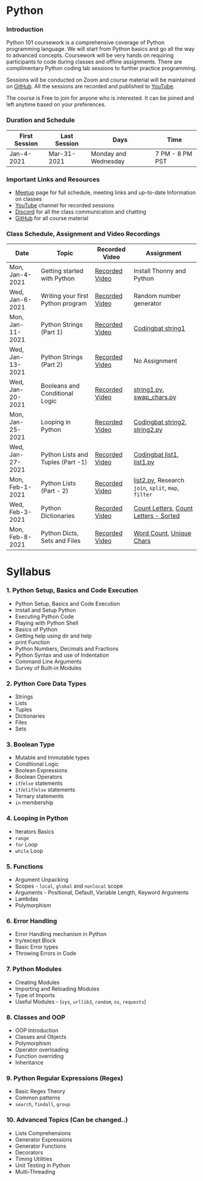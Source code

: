 # Python

### Introduction

Python 101 coursework is a comprehensive coverage of Python programming language. We will start from Python basics and go all the way to advanced concepts. Coursework will be very hands on requiring participants to code during classes and offline assignments. There are complimentary Python coding lab sessions to further practice programming.

Sessions will be conducted on Zoom and course material will be maintained on [GitHub](https://github.com/letsbrewcode/python). All the sessions are recorded and published to [YouTube](https://www.youtube.com/channel/UCqEV2GnQHvwuvdYVf7iL1Nw).

The course is Free to join for anyone who is interested. It can be joined and left anytime based on your preferences.

### Duration and Schedule
| First Session | Last Session | Days | Time |
| ------ | ------ | ------ | ------ | 
| Jan-4-2021 | Mar-31-2021 | Monday and Wednesday | 7 PM - 8 PM PST |

### Important Links and Resources
  - [Meetup](https://www.meetup.com/letsbrewcode/) page for full schedule, meeting links and up-to-date Information on classes
  - [YouTube](https://www.youtube.com/channel/UCqEV2GnQHvwuvdYVf7iL1Nw) channel for recorded sessions
  - [Discord](https://discord.gg/AmvSsdWqnu) for all the class communication and chatting
  - [GitHub](https://github.com/letsbrewcode/python) for all course material

### Class Schedule, Assignment and Video Recordings
| Date | Topic | Recorded Video | Assignment |
| ------ | ------ | ------ | ------ | 
| Mon, Jan-4-2021 | Getting started with Python | [Recorded Video](https://youtu.be/C9_ME3i1WtY) | Install Thonny and Python |
| Wed, Jan-6-2021 | Writing your first Python program | [Recorded Video](https://youtu.be/1NTbAYtGnAA) | Random number generator |
| Mon, Jan-11-2021 | Python Strings (Part 1) | [Recorded Video](https://youtu.be/OZoUsCL4SBs) | [Codingbat string1](https://codingbat.com/java/String-1) |
| Wed, Jan-13-2021 | Python Strings (Part 2) |  [Recorded Video](https://youtu.be/hQ00N1U3xZ0) | No Assignment |
| Wed, Jan-20-2021 | Booleans and Conditional Logic | [Recorded Video](https://youtu.be/oMe8ivlZluU) | [string1.py](https://github.com/letsbrewcode/python/blob/master/strings/string1.py), [swap_chars.py](https://github.com/letsbrewcode/python/blob/master/strings/swap_chars.py) |
| Mon, Jan-25-2021 | Looping in Python | [Recorded Video](https://youtu.be/TIlB5np29jw) | [Codingbat string2](https://codingbat.com/java/String-2), [string2.py](https://github.com/letsbrewcode/python/blob/master/strings/string2.py) |
|Wed, Jan-27-2021|Python Lists and Tuples (Part -1)|[Recorded Video](https://youtu.be/yO7K1fKEjdA)|[Codingbat list1](https://codingbat.com/python/List-1), [list1.py](https://github.com/letsbrewcode/python/blob/master/lists/list1.py)|
| Mon, Feb-1-2021 | Python Lists (Part - 2) | [Recorded Video](https://youtu.be/PtezijhM90E) | [list2.py](https://github.com/letsbrewcode/python/blob/master/lists/list2.py), Research `join`, `split`, `map`, `filter` |
| Wed, Feb-3-2021 | Python Dictionaries | [Recorded Video](https://youtu.be/xiT_zWe993k) | [Count Letters](https://github.com/letsbrewcode/python/blob/master/dictionaries/count_letters.py), [Count Letters - Sorted](https://github.com/letsbrewcode/python/blob/master/dictionaries/count_letters_sorted.py) |
| Mon, Feb-8-2021 | Python Dicts, Sets and Files | [Recorded Video](https://youtu.be/dX4ZtBY8RY8) | [Word Count](https://github.com/letsbrewcode/python/blob/master/dictionaries/word_count.py), [Unique Chars](https://github.com/letsbrewcode/python/blob/master/sets/unique_chars.py) |

# Syllabus
### 1. Python Setup, Basics and Code Execution
 - Python Setup, Basics and Code Execution
 - Install and Setup Python
 - Executing Python Code
 - Playing with Python Shell
 - Basics of Python
 - Getting help using dir and help
 - print Function
 - Python Numbers, Decimals and Fractions
 - Python Syntax and use of Indentation
 - Command Line Arguments
 - Survey of Built-in Modules
### 2. Python Core Data Types
 - Strings
 - Lists
 - Tuples
 - Dictionaries
 - Files
 - Sets
### 3. Boolean Type
 - Mutable and Immutable types
 - Conditional Logic
 - Boolean Expressions
 - Boolean Operators
 - `if`/`else` statements
 - `if`/`elif`/`else` statements
 - Ternary statements
 - `in` membership
### 4. Looping in Python
 - Iterators Basics
 - `range`
 - `for` Loop
 - `while` Loop
### 5. Functions
 - Argument Unpacking
 - Scopes - `local`, `global` and `nonlocal` scope
 - Arguments - Positional, Default, Variable Length, Keyword Arguments
 - Lambdas
 - Polymorphism
### 6. Error Handling
 - Error Handling mechanism in Python
 - try/except Block
 - Basic Error types
 - Throwing Errors in Code
### 7. Python Modules
 - Creating Modules
 - Importing and Reloading Modules
 - Type of Imports
 - Useful Modules - (`sys`, `urllib3`, `random`, `os`, `requests`)
### 8. Classes and OOP
 - OOP Introduction
 - Classes and Objects
 - Polymorphism
 - Operator overloading
 - Function overriding
 - Inheritance
### 9. Python Regular Expressions (Regex)
 - Basic Regex Theory
 - Common patterns
 - `search`, `findall`, `group`
### 10. Advanced Topics (Can be changed..)
 - Lists Comprehensions
 - Generator Expressions
 - Generator Functions
 - Decorators
 - Timing Utilities
 - Unit Testing in Python
 - Multi-Threading
